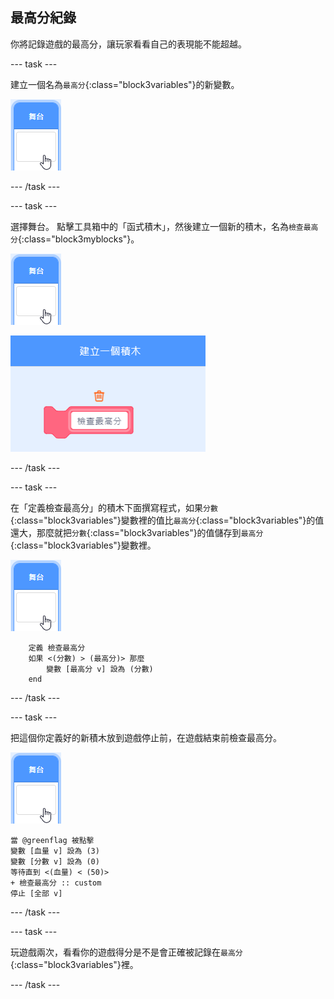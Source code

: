 ## 最高分紀錄

你將記錄遊戲的最高分，讓玩家看看自己的表現能不能超越。

--- task ---

建立一個名為`最高分`{:class="block3variables"}的新變數。

![舞台角色](images/stage-sprite.png)

--- /task ---

--- task ---

選擇舞台。 點擊工具箱中的「函式積木」，然後建立一個新的積木，名為`檢查最高分`{:class="block3myblocks"}。

![舞台角色](images/stage-sprite.png)

![截圖](images/dots-custom-1.png)

--- /task ---

--- task ---

在「定義檢查最高分」的積木下面撰寫程式，如果`分數`{:class="block3variables"}變數裡的值比`最高分`{:class="block3variables"}的值還大，那麼就把`分數`{:class="block3variables"}的值儲存到`最高分`{:class="block3variables"}變數裡。

![舞台角色](images/stage-sprite.png)

```blocks3
    定義 檢查最高分
    如果 <(分數) > (最高分)> 那麼
        變數 [最高分 v] 設為 (分數)
    end
```

--- /task ---

--- task ---

把這個你定義好的新積木放到遊戲停止前，在遊戲結束前檢查最高分。

![舞台角色](images/stage-sprite.png)

```blocks3
當 @greenflag 被點擊
變數 [血量 v] 設為 (3)
變數 [分數 v] 設為 (0)
等待直到 <(血量) < (50)>
+ 檢查最高分 :: custom
停止 [全部 v]
```

--- /task ---

--- task ---

玩遊戲兩次，看看你的遊戲得分是不是會正確被記錄在`最高分`{:class="block3variables"}裡。

--- /task ---